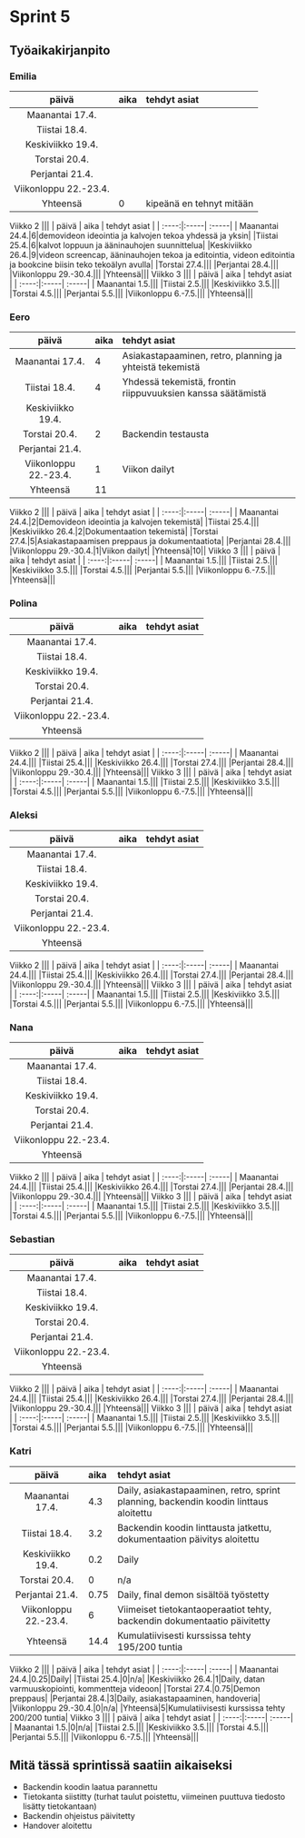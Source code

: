 # Sprint 5
## Työaikakirjanpito

### Emilia
| päivä | aika | tehdyt asiat  |
| :----:|:-----| :-----|
| Maanantai 17.4.|||
|Tiistai 18.4.|||
|Keskiviikko 19.4.|||
|Torstai 20.4.|||
|Perjantai 21.4.|||
|Viikonloppu 22.-23.4.|||
|Yhteensä|0|kipeänä en tehnyt mitään|
Viikko 2
|||
| päivä | aika | tehdyt asiat  |
| :----:|:-----| :-----|
| Maanantai 24.4.|6|demovideon ideointia ja kalvojen tekoa yhdessä ja yksin|
|Tiistai 25.4.|6|kalvot loppuun ja ääninauhojen suunnittelua|
|Keskiviikko 26.4.|9|videon screencap, ääninauhojen tekoa ja editointia, videon editointia ja bookcine biisin teko tekoälyn avulla|
|Torstai 27.4.|||
|Perjantai 28.4.|||
|Viikonloppu 29.-30.4.|||
|Yhteensä|||
Viikko 3
|||
| päivä | aika | tehdyt asiat  |
| :----:|:-----| :-----|
| Maanantai 1.5.|||
|Tiistai 2.5.|||
|Keskiviikko 3.5.|||
|Torstai 4.5.|||
|Perjantai 5.5.|||
|Viikonloppu 6.-7.5.|||
|Yhteensä|||

### Eero
| päivä | aika | tehdyt asiat  |
| :----:|:-----| :-----|
| Maanantai 17.4.|4|Asiakastapaaminen, retro, planning ja yhteistä tekemistä|
|Tiistai 18.4.|4|Yhdessä tekemistä, frontin riippuvuuksien kanssa säätämistä|
|Keskiviikko 19.4.|||
|Torstai 20.4.|2|Backendin testausta|
|Perjantai 21.4.|||
|Viikonloppu 22.-23.4.|1|Viikon dailyt|
|Yhteensä|11||
Viikko 2
|||
| päivä | aika | tehdyt asiat  |
| :----:|:-----| :-----|
| Maanantai 24.4.|2|Demovideon ideointia ja kalvojen tekemistä|
|Tiistai 25.4.|||
|Keskiviikko 26.4.|2|Dokumentaation tekemistä|
|Torstai 27.4.|5|Asiakastapaamisen preppaus ja dokumentaatiota|
|Perjantai 28.4.|||
|Viikonloppu 29.-30.4.|1|Viikon dailyt|
|Yhteensä|10||
Viikko 3
|||
| päivä | aika | tehdyt asiat  |
| :----:|:-----| :-----|
| Maanantai 1.5.|||
|Tiistai 2.5.|||
|Keskiviikko 3.5.|||
|Torstai 4.5.|||
|Perjantai 5.5.|||
|Viikonloppu 6.-7.5.|||
|Yhteensä|||

### Polina
| päivä | aika | tehdyt asiat  |
| :----:|:-----| :-----|
| Maanantai 17.4.|||
|Tiistai 18.4.|||
|Keskiviikko 19.4.|||
|Torstai 20.4.|||
|Perjantai 21.4.|||
|Viikonloppu 22.-23.4.|||
|Yhteensä|||
Viikko 2
|||
| päivä | aika | tehdyt asiat  |
| :----:|:-----| :-----|
| Maanantai 24.4.|||
|Tiistai 25.4.|||
|Keskiviikko 26.4.|||
|Torstai 27.4.|||
|Perjantai 28.4.|||
|Viikonloppu 29.-30.4.|||
|Yhteensä|||
Viikko 3
|||
| päivä | aika | tehdyt asiat  |
| :----:|:-----| :-----|
| Maanantai 1.5.|||
|Tiistai 2.5.|||
|Keskiviikko 3.5.|||
|Torstai 4.5.|||
|Perjantai 5.5.|||
|Viikonloppu 6.-7.5.|||
|Yhteensä|||

### Aleksi
| päivä | aika | tehdyt asiat  |
| :----:|:-----| :-----|
| Maanantai 17.4.|||
|Tiistai 18.4.|||
|Keskiviikko 19.4.|||
|Torstai 20.4.|||
|Perjantai 21.4.|||
|Viikonloppu 22.-23.4.|||
|Yhteensä|||
Viikko 2
|||
| päivä | aika | tehdyt asiat  |
| :----:|:-----| :-----|
| Maanantai 24.4.|||
|Tiistai 25.4.|||
|Keskiviikko 26.4.|||
|Torstai 27.4.|||
|Perjantai 28.4.|||
|Viikonloppu 29.-30.4.|||
|Yhteensä|||
Viikko 3
|||
| päivä | aika | tehdyt asiat  |
| :----:|:-----| :-----|
| Maanantai 1.5.|||
|Tiistai 2.5.|||
|Keskiviikko 3.5.|||
|Torstai 4.5.|||
|Perjantai 5.5.|||
|Viikonloppu 6.-7.5.|||
|Yhteensä|||

### Nana
| päivä | aika | tehdyt asiat  |
| :----:|:-----| :-----|
| Maanantai 17.4.|||
|Tiistai 18.4.|||
|Keskiviikko 19.4.|||
|Torstai 20.4.|||
|Perjantai 21.4.|||
|Viikonloppu 22.-23.4.|||
|Yhteensä|||
Viikko 2
|||
| päivä | aika | tehdyt asiat  |
| :----:|:-----| :-----|
| Maanantai 24.4.|||
|Tiistai 25.4.|||
|Keskiviikko 26.4.|||
|Torstai 27.4.|||
|Perjantai 28.4.|||
|Viikonloppu 29.-30.4.|||
|Yhteensä|||
Viikko 3
|||
| päivä | aika | tehdyt asiat  |
| :----:|:-----| :-----|
| Maanantai 1.5.|||
|Tiistai 2.5.|||
|Keskiviikko 3.5.|||
|Torstai 4.5.|||
|Perjantai 5.5.|||
|Viikonloppu 6.-7.5.|||
|Yhteensä|||
### Sebastian
| päivä | aika | tehdyt asiat  |
| :----:|:-----| :-----|
| Maanantai 17.4.|||
|Tiistai 18.4.|||
|Keskiviikko 19.4.|||
|Torstai 20.4.|||
|Perjantai 21.4.|||
|Viikonloppu 22.-23.4.|||
|Yhteensä|||
Viikko 2
|||
| päivä | aika | tehdyt asiat  |
| :----:|:-----| :-----|
| Maanantai 24.4.|||
|Tiistai 25.4.|||
|Keskiviikko 26.4.|||
|Torstai 27.4.|||
|Perjantai 28.4.|||
|Viikonloppu 29.-30.4.|||
|Yhteensä|||
Viikko 3
|||
| päivä | aika | tehdyt asiat  |
| :----:|:-----| :-----|
| Maanantai 1.5.|||
|Tiistai 2.5.|||
|Keskiviikko 3.5.|||
|Torstai 4.5.|||
|Perjantai 5.5.|||
|Viikonloppu 6.-7.5.|||
|Yhteensä|||

### Katri
| päivä | aika | tehdyt asiat  |
| :----:|:-----| :-----|
| Maanantai 17.4.|4.3|Daily, asiakastapaaminen, retro, sprint planning, backendin koodin linttaus aloitettu|
|Tiistai 18.4.|3.2|Backendin koodin linttausta jatkettu, dokumentaation päivitys aloitettu|
|Keskiviikko 19.4.|0.2|Daily|
|Torstai 20.4.|0|n/a|
|Perjantai 21.4.|0.75|Daily, final demon sisältöä työstetty|
|Viikonloppu 22.-23.4.|6|Viimeiset tietokantaoperaatiot tehty, backendin dokumentaatio päivitetty|
|Yhteensä|14.4|Kumulatiivisesti kurssissa tehty 195/200 tuntia|
Viikko 2
|||
| päivä | aika | tehdyt asiat  |
| :----:|:-----| :-----|
| Maanantai 24.4.|0.25|Daily|
|Tiistai 25.4.|0|n/a|
|Keskiviikko 26.4.|1|Daily, datan varmuuskopiointi, kommentteja videoon|
|Torstai 27.4.|0.75|Demon preppaus|
|Perjantai 28.4.|3|Daily, asiakastapaaminen, handoveria|
|Viikonloppu 29.-30.4.|0|n/a|
|Yhteensä|5|Kumulatiivisesti kurssissa tehty 200/200 tuntia|
Viikko 3
|||
| päivä | aika | tehdyt asiat  |
| :----:|:-----| :-----|
| Maanantai 1.5.|0|n/a|
|Tiistai 2.5.|||
|Keskiviikko 3.5.|||
|Torstai 4.5.|||
|Perjantai 5.5.|||
|Viikonloppu 6.-7.5.|||
|Yhteensä|||

## Mitä tässä sprintissä saatiin aikaiseksi
* Backendin koodin laatua parannettu
* Tietokanta siistitty (turhat taulut poistettu, viimeinen puuttuva tiedosto lisätty tietokantaan)
* Backendin ohjeistus päivitetty
* Handover aloitettu
